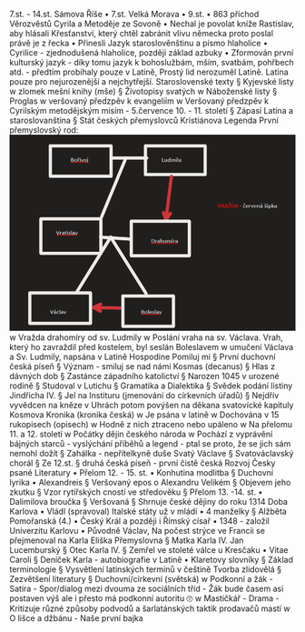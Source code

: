 7.st. - 14.st.
Sámova Říše
	• 7.st.
Velká Morava
	• 9.st.
	• 863 příchod Věrozvěstů Cyrila a Metoděje ze Sovoně
	• Nechal je povolat kníže Rastislav, aby hlásali Křesťanství, který chtěl zabránit vlivu německa proto poslal právě je z řecka
	• Přinesli Jazyk staroslověnštinu a písmo hlaholice
	• Cyrilice - zjednodušená hlaholice, později základ azbuky
	• Zformován první kulturský jazyk - díky tomu jazyk k bohoslužbám, mším, svatbám, pohřbech atd. - předtím probíhaly pouze v Latině, Prostý lid nerozuměl Latině. Latina pouze pro nejurozenější a nejchytřejší.
	Staroslovenské texty
		§ Kyjevské listy
			w zlomek mešní knihy (mše)
		§ Životopisy svatých
			w Náboženské listy
		§ Proglas
			w veršovaný předzpěv k evangeliím
			w Veršovaný předzpěv k Cyrilským metodějským misím - 5.července
	10. - 11. století
		§ Zápasí Latina a staroslovanština
		§ Stát českých přemyslovců
	Kristiánova Legenda
		První přemyslovský rod:
	![](20230213091942.png)  
			w Vražda drahomíry od sv. Ludmily
			w Poslání vraha na sv. Václava. Vrah, který ho zavraždil před kostelem, byl seslán Boleslavem
			w umučení Václava a Sv. Ludmily, napsána v Latině
	Hospodine Pomiluj mi
		§ První duchovní česká píseň
		§ Význam - smiluj se nad námi
	Kosmas (decanus)
		§ Hlas z dávných dob
		§ Zastánce západního katolictví
		§ Narozen 1045 v urozené rodině
		§ Studoval v Lutichu
		§ Gramatika a Dialektika
		§ Svědek podání listiny Jindřicha IV.
		§ Jel na Instituru (jmenování do církevních úřadů)
		§ Nejdřív vyvědcen na kněze v Uhrách potom povýšen na děkana svatovícké kapituly
		Kosmova Kronika (kronika česká)
			w Je psána v latině
			w Dochována v 15 rukopisech (opisech)
			w Hodně z nich ztraceno nebo upáleno
			w Na přelomu 11. a 12. století
			w Počátky dějin českého národa
			w Pochází z vyprávění bájných starců - vyslýchání příběhů a legend - ptal se proto, že se jich sám nemohl dožít
		§ Zahálka - nepřítelkyně duše
	Svatý Václave
		§ Svatováclavský chorál
		§ Ze 12.st.
		§ druhá česká píseň - první čistě česká
Rozvoj Česky psané Literatury
	• Přelom 12. - 15. st.
	• Konhutina modlitba
		§ Duchovní lyrika
	• Alexandreis
		§ Veršovaný epos o Alexandru Velikém
		§ Objevem jeho zkutku
		§ Vzor rytířských cností ve středověku
		§ Přelom 13. -14. st.
	• Dalimilova broučka 
		§ Veršovaná
		§ Shrnuje české dějiny do roku 1314
Doba Karlova
	• Vládl (spravoval) Italské státy už v mládí
	• 4 manželky
		§ Alžběta Pomořanská (4.)
	• Český Král a později i Římský císař
	• 1348 - založil Univerzitu Karlovu
	• Původně Václav, Na počest strýce ve Francii se přejmenoval na Karla
	Eliška Přemyslovna
		§ Matka Karla IV.
	Jan Lucemburský
		§ Otec Karla IV.
		§ Zemřel ve stoleté válce u Kresčaku
	• Vitae Caroli
		§ Deníček Karla - autobiografie v Latině
	• Klaretovy slovníky
		§ Základ terminologie
		§ Vysvětlení latinských termínů v češtině
	Tvorba zlidovělá
		§ Zezvětšení literatury
		§ Duchovní/církevní (světská)
			w Podkonní a žák
				- Satira
				- Spor/dialog mezi dvouma ze sociálních tříd
				- Žák bude časem asi postaven výš ale i přesto má podkonní autoritu 🙄
			w Mastičkář
				- Drama
				- Kritizuje různé způsoby podvodů a šarlatánských taktik prodavačů mastí
			w O lišce a džbánu
				- Naše první bajka
